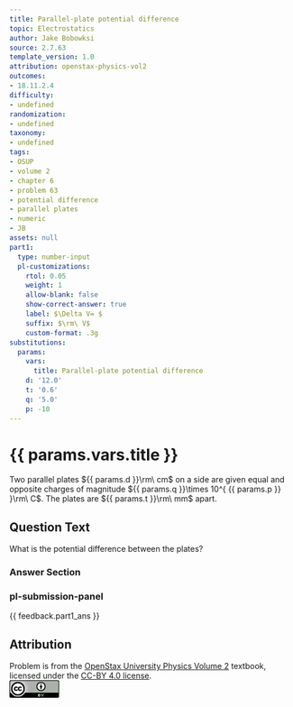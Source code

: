 ```yaml
---
title: Parallel-plate potential difference
topic: Electrostatics
author: Jake Bobowksi
source: 2.7.63
template_version: 1.0
attribution: openstax-physics-vol2
outcomes:
- 18.11.2.4
difficulty:
- undefined
randomization:
- undefined
taxonomy:
- undefined
tags:
- OSUP
- volume 2
- chapter 6
- problem 63
- potential difference
- parallel plates
- numeric
- JB
assets: null
part1:
  type: number-input
  pl-customizations:
    rtol: 0.05
    weight: 1
    allow-blank: false
    show-correct-answer: true
    label: $\Delta V= $
    suffix: $\rm\ V$
    custom-format: .3g
substitutions:
  params:
    vars:
      title: Parallel-plate potential difference
    d: '12.0'
    t: '0.6'
    q: '5.0'
    p: -10
---
```

# {{ params.vars.title }}
Two parallel plates ${{ params.d }}\rm\ cm$ on a side are given equal and opposite charges of magnitude ${{ params.q }}\times 10^{ {{ params.p }} }\rm\ C$.
The plates are ${{ params.t }}\rm\ mm$ apart.

## Question Text

What is the potential difference between the plates?

### Answer Section

### pl-submission-panel

{{ feedback.part1_ans }}

## Attribution

Problem is from the [OpenStax University Physics Volume 2](https://openstax.org/details/books/university-physics-volume-2) textbook, licensed under the [CC-BY 4.0 license](https://creativecommons.org/licenses/by/4.0/).<br>![Image representing the Creative Commons 4.0 BY license.](https://raw.githubusercontent.com/firasm/bits/master/by.png)